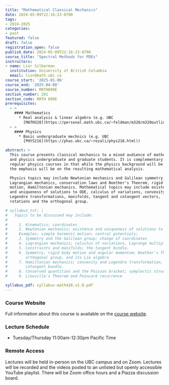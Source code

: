 ```yaml
---
title: "Mathematical Classical Mechanics"
date: 2024-05-09T22:16:23-0700
tags:
- 2024-2025
categories:
- past
featured: false
draft: false
registration_open: false
publish_date: 2024-05-09T22:16:23-0700
course_title: "Spectral Methods for PDEs"
instructors:
- name: Lior Silberman
  institution: University of British Columbia
  email: lior@math.ubc.ca
course_start: '2025-01-06'
course_end: '2025-04-08'
course_number: MATH609E
section_number: 201
section_code: MATH 609E
prerequisites:
  - >
    #### Mathematics
      * Real analysis & linear algebra (e.g. UBC
        [MATH320](https://personal.math.ubc.ca/~feldman/m320/m320outline.html), [MATH321](https://personal.math.ubc.ca/~malabika/teaching/ubc/spring19/math321/index.html), [MATH223](https://personal.math.ubc.ca/~anstee/math223/math223.html))
  - >
    #### Physics
      * Basic undergraduate mechnics (e.g. UBC
        [PHYS216](https://phas.ubc.ca/~rozali/phys216.html))

abstract: > 
  This course presents classical mechanics to a mixed audience of mathematics
  and physics undergraduate and graduate students. It is complementary to
  regular phsyics courses in that while the physics background will be developed
  the emphasis will be on the resulting mathematical analysis.

  Physics topics may include Newtonian mechanics and Galilean symmetry,
  Lagrangian mechanics, conservation laws and Noether's Theorem, rigid body
  motion, Hamiltonian mechanics. Mathematical topics may include existence
  and uniqueness of solutions to ODE, calculus of variations, convexity and
  Legendre transformations, manifolds, tangent and cotangent vectors,
  rotations and the orthogonal group.

# syllabus_txt: |
#   Topics to be discussed may include:
# 
#     1. Kinematics; coordinates
#     2. Newtonian mechanics; existence and uniqueness of solutions to ODE.
#     Examples: simple harmonic motion; central potentials; 
#     3. Symmetry and the Galilean group; change of coordinates
#     4. Lagrangian mechanics; calculus of variations, Lagrange multipliers.
#     5. Constraints and manifolds; the tangent bundle.
#     6. Symmetry, rigid body motion and angular momentum; Noether's Theorem, the
#        orthogonal group, and its Lie algebra
#     7. Hamiltonian mechanics; convexity and Legendre transformation, the
#        cotangent bundle.
#     8. Conserved quantities and the Poisson bracket; symplectic structure
#     9. Liouville's Theorem and Poincaré recurrence

syllabus_pdf: syllabus-math428.v1.0.pdf
---
```

### Course Website
Full information about this course is available on the [course
website](https://personal.math.ubc.ca/~lior/teaching/2425/428_W25/).

### Lecture Schedule
* Tuesday/Thursday 11:00am-12:30pm Pacific Time

### Remote Access
Lectures will be held in-person on the UBC campus and on Zoom.  Lectures will be
recorded and the videos posted to an unlisted but openly accessible YouTube
playlist.  There will be Zoom office hours and a Piazza discussion board.

